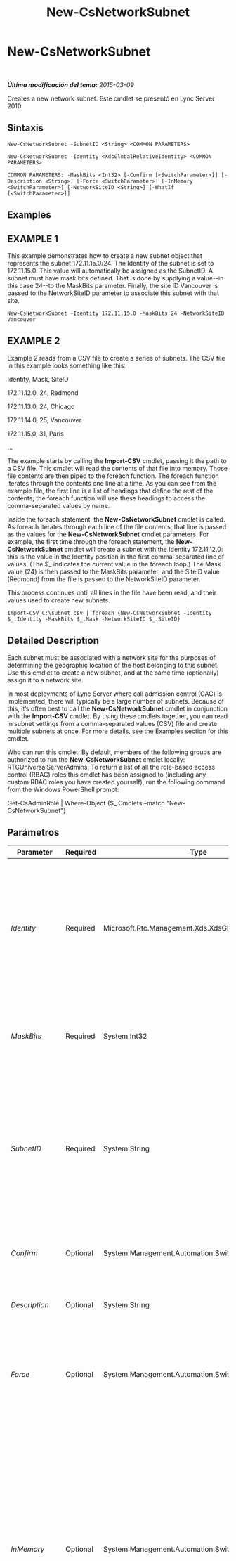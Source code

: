 ﻿---
title: New-CsNetworkSubnet
TOCTitle: New-CsNetworkSubnet
ms:assetid: 15af44bd-d798-435c-9c27-df47ab475023
ms:mtpsurl: https://technet.microsoft.com/es-es/library/Gg398226(v=OCS.15)
ms:contentKeyID: 48274530
ms.date: 01/07/2017
mtps_version: v=OCS.15
ms.translationtype: HT
---

# New-CsNetworkSubnet

 

_**Última modificación del tema:** 2015-03-09_

Creates a new network subnet. Este cmdlet se presentó en Lync Server 2010.

## Sintaxis

    New-CsNetworkSubnet -SubnetID <String> <COMMON PARAMETERS>

    New-CsNetworkSubnet -Identity <XdsGlobalRelativeIdentity> <COMMON PARAMETERS>

    COMMON PARAMETERS: -MaskBits <Int32> [-Confirm [<SwitchParameter>]] [-Description <String>] [-Force <SwitchParameter>] [-InMemory <SwitchParameter>] [-NetworkSiteID <String>] [-WhatIf [<SwitchParameter>]]

## Examples

## EXAMPLE 1

This example demonstrates how to create a new subnet object that represents the subnet 172.11.15.0/24. The Identity of the subnet is set to 172.11.15.0. This value will automatically be assigned as the SubnetID. A subnet must have mask bits defined. That is done by supplying a value--in this case 24--to the MaskBits parameter. Finally, the site ID Vancouver is passed to the NetworkSiteID parameter to associate this subnet with that site.

    New-CsNetworkSubnet -Identity 172.11.15.0 -MaskBits 24 -NetworkSiteID Vancouver

## EXAMPLE 2

Example 2 reads from a CSV file to create a series of subnets. The CSV file in this example looks something like this:

Identity, Mask, SiteID

172.11.12.0, 24, Redmond

172.11.13.0, 24, Chicago

172.11.14.0, 25, Vancouver

172.11.15.0, 31, Paris

...

The example starts by calling the **Import-CSV** cmdlet, passing it the path to a CSV file. This cmdlet will read the contents of that file into memory. Those file contents are then piped to the foreach function. The foreach function iterates through the contents one line at a time. As you can see from the example file, the first line is a list of headings that define the rest of the contents; the foreach function will use these headings to access the comma-separated values by name.

Inside the foreach statement, the **New-CsNetworkSubnet** cmdlet is called. As foreach iterates through each line of the file contents, that line is passed as the values for the **New-CsNetworkSubnet** cmdlet parameters. For example, the first time through the foreach statement, the **New-CsNetworkSubnet** cmdlet will create a subnet with the Identity 172.11.12.0: this is the value in the Identity position in the first comma-separated line of values. (The $\_ indicates the current value in the foreach loop.) The Mask value (24) is then passed to the MaskBits parameter, and the SiteID value (Redmond) from the file is passed to the NetworkSiteID parameter.

This process continues until all lines in the file have been read, and their values used to create new subnets.

    Import-CSV C:\subnet.csv | foreach {New-CsNetworkSubnet -Identity $_.Identity -MaskBits $_.Mask -NetworkSiteID $_.SiteID}

## Detailed Description

Each subnet must be associated with a network site for the purposes of determining the geographic location of the host belonging to this subnet. Use this cmdlet to create a new subnet, and at the same time (optionally) assign it to a network site.

In most deployments of Lync Server where call admission control (CAC) is implemented, there will typically be a large number of subnets. Because of this, it’s often best to call the **New-CsNetworkSubnet** cmdlet in conjunction with the **Import-CSV** cmdlet. By using these cmdlets together, you can read in subnet settings from a comma-separated values (CSV) file and create multiple subnets at once. For more details, see the Examples section for this cmdlet.

Who can run this cmdlet: By default, members of the following groups are authorized to run the **New-CsNetworkSubnet** cmdlet locally: RTCUniversalServerAdmins. To return a list of all the role-based access control (RBAC) roles this cmdlet has been assigned to (including any custom RBAC roles you have created yourself), run the following command from the Windows PowerShell prompt:

Get-CsAdminRole | Where-Object {$\_.Cmdlets –match "New-CsNetworkSubnet"}

## Parámetros


<table>
<colgroup>
<col style="width: 25%" />
<col style="width: 25%" />
<col style="width: 25%" />
<col style="width: 25%" />
</colgroup>
<thead>
<tr class="header">
<th>Parameter</th>
<th>Required</th>
<th>Type</th>
<th>Description</th>
</tr>
</thead>
<tbody>
<tr class="odd">
<td><p><em>Identity</em></p></td>
<td><p>Required</p></td>
<td><p>Microsoft.Rtc.Management.Xds.XdsGlobalRelativeIdentity</p></td>
<td><p>The unique subnet ID of the subnet being created. This must be an IP address (such as 174.11.12.0), and it must be the first address in the IP address range defined by the subnet.</p></td>
</tr>
<tr class="even">
<td><p><em>MaskBits</em></p></td>
<td><p>Required</p></td>
<td><p>System.Int32</p></td>
<td><p>The bitmask to be applied to the subnet being created.</p>
<p>Valid values: 1 through 32</p></td>
</tr>
<tr class="odd">
<td><p><em>SubnetID</em></p></td>
<td><p>Required</p></td>
<td><p>System.String</p></td>
<td><p>This is the same value as the Identity. You must specify either an Identity or a SubnetID, but you cannot specify both. Whatever value you supply to one will automatically be applied to the other.</p></td>
</tr>
<tr class="even">
<td><p><em>Confirm</em></p></td>
<td><p>Optional</p></td>
<td><p>System.Management.Automation.SwitchParameter</p></td>
<td><p>Se le pedirá confirmación antes de ejecutar el comando.</p></td>
</tr>
<tr class="odd">
<td><p><em>Description</em></p></td>
<td><p>Optional</p></td>
<td><p>System.String</p></td>
<td><p>A description of the subnet being created.</p></td>
</tr>
<tr class="even">
<td><p><em>Force</em></p></td>
<td><p>Optional</p></td>
<td><p>System.Management.Automation.SwitchParameter</p></td>
<td><p>Suppresses any confirmation prompts that would otherwise be displayed before making changes.</p></td>
</tr>
<tr class="odd">
<td><p><em>InMemory</em></p></td>
<td><p>Optional</p></td>
<td><p>System.Management.Automation.SwitchParameter</p></td>
<td><p>Crea una referencia de objeto sin confirmar realmente el objeto como cambio permanente. Si se asigna la salida de este cmdlet llamado con este parámetro en una variable, puede realizar cambios en las propiedades de la referencia del objeto y después confirmar estos cambios, llamando a este conjunto coincidente de cmdlet, - cmdlet.</p></td>
</tr>
<tr class="even">
<td><p><em>NetworkSiteID</em></p></td>
<td><p>Optional</p></td>
<td><p>System.String</p></td>
<td><p>The site ID of the site to which this subnet belongs. You can retrieve site IDs for your deployment by calling the <strong>Get-CsNetworkSite</strong> cmdlet.</p></td>
</tr>
<tr class="odd">
<td><p><em>WhatIf</em></p></td>
<td><p>Optional</p></td>
<td><p>System.Management.Automation.SwitchParameter</p></td>
<td><p>Describe qué sucedería si se ejecutara el comando sin ejecutarlo realmente.</p></td>
</tr>
</tbody>
</table>


## Input Types

None.

## Return Types

Creates an object of type Microsoft.Rtc.Management.WritableConfig.Settings.NetworkConfiguration.SubnetType.

## Vea también

#### Otros recursos

[Remove-CsNetworkSubnet](remove-csnetworksubnet.md)  
[Set-CsNetworkSubnet](set-csnetworksubnet.md)  
[Get-CsNetworkSubnet](get-csnetworksubnet.md)  
[Get-CsNetworkSite](get-csnetworksite.md)


